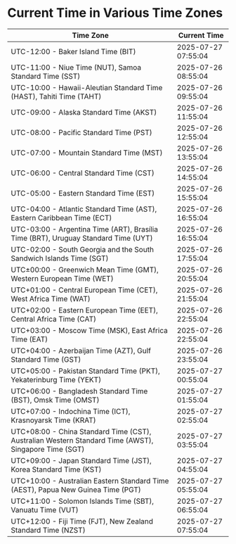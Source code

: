 # Current Time in Various Time Zones

| Time Zone | Current Time |
|-----------|--------------|
| UTC-12:00 - Baker Island Time (BIT) | 2025-07-27 07:55:04 |
| UTC-11:00 - Niue Time (NUT), Samoa Standard Time (SST) | 2025-07-26 08:55:04 |
| UTC-10:00 - Hawaii-Aleutian Standard Time (HAST), Tahiti Time (TAHT) | 2025-07-26 09:55:04 |
| UTC-09:00 - Alaska Standard Time (AKST) | 2025-07-26 11:55:04 |
| UTC-08:00 - Pacific Standard Time (PST) | 2025-07-26 12:55:04 |
| UTC-07:00 - Mountain Standard Time (MST) | 2025-07-26 13:55:04 |
| UTC-06:00 - Central Standard Time (CST) | 2025-07-26 14:55:04 |
| UTC-05:00 - Eastern Standard Time (EST) | 2025-07-26 15:55:04 |
| UTC-04:00 - Atlantic Standard Time (AST), Eastern Caribbean Time (ECT) | 2025-07-26 16:55:04 |
| UTC-03:00 - Argentina Time (ART), Brasília Time (BRT), Uruguay Standard Time (UYT) | 2025-07-26 16:55:04 |
| UTC-02:00 - South Georgia and the South Sandwich Islands Time (SGT) | 2025-07-26 17:55:04 |
| UTC±00:00 - Greenwich Mean Time (GMT), Western European Time (WET) | 2025-07-26 20:55:04 |
| UTC+01:00 - Central European Time (CET), West Africa Time (WAT) | 2025-07-26 21:55:04 |
| UTC+02:00 - Eastern European Time (EET), Central Africa Time (CAT) | 2025-07-26 22:55:04 |
| UTC+03:00 - Moscow Time (MSK), East Africa Time (EAT) | 2025-07-26 22:55:04 |
| UTC+04:00 - Azerbaijan Time (AZT), Gulf Standard Time (GST) | 2025-07-26 23:55:04 |
| UTC+05:00 - Pakistan Standard Time (PKT), Yekaterinburg Time (YEKT) | 2025-07-27 00:55:04 |
| UTC+06:00 - Bangladesh Standard Time (BST), Omsk Time (OMST) | 2025-07-27 01:55:04 |
| UTC+07:00 - Indochina Time (ICT), Krasnoyarsk Time (KRAT) | 2025-07-27 02:55:04 |
| UTC+08:00 - China Standard Time (CST), Australian Western Standard Time (AWST), Singapore Time (SGT) | 2025-07-27 03:55:04 |
| UTC+09:00 - Japan Standard Time (JST), Korea Standard Time (KST) | 2025-07-27 04:55:04 |
| UTC+10:00 - Australian Eastern Standard Time (AEST), Papua New Guinea Time (PGT) | 2025-07-27 05:55:04 |
| UTC+11:00 - Solomon Islands Time (SBT), Vanuatu Time (VUT) | 2025-07-27 06:55:04 |
| UTC+12:00 - Fiji Time (FJT), New Zealand Standard Time (NZST) | 2025-07-27 07:55:04 |
